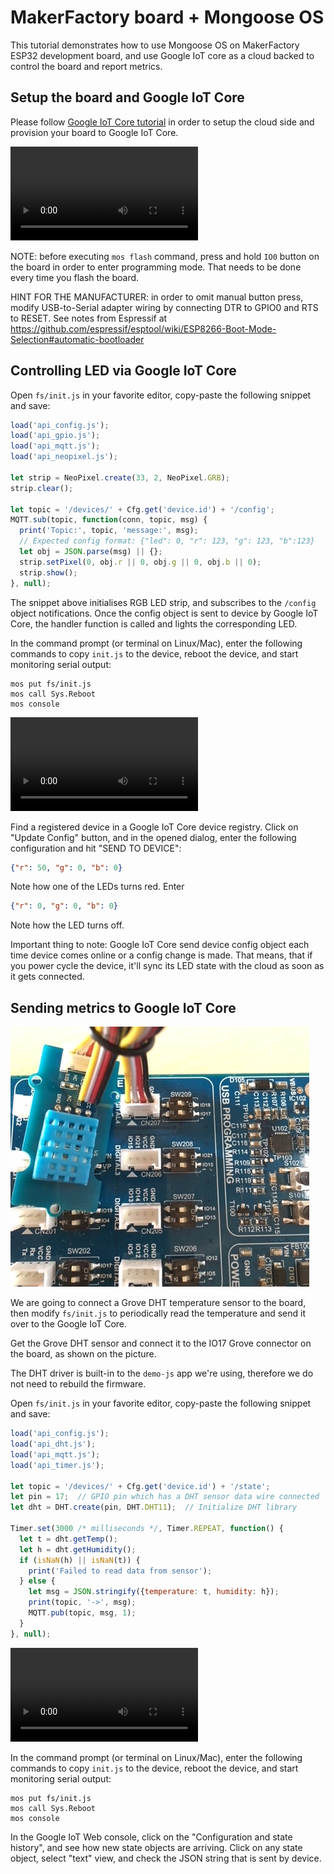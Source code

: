 # MakerFactory board + Mongoose OS

This tutorial demonstrates how to use Mongoose OS on MakerFactory ESP32
development board, and use Google IoT core as a cloud backed to
control the board and report metrics.

## Setup the board and Google IoT Core

Please follow [Google IoT Core tutorial](../cloud/google.md)
in order to setup the cloud side and provision your board to Google IoT Core.

<video controls="" class="float-right border w-50 p-3">
    <source src="images/mf1.mp4" type="video/mp4">
</video>

NOTE: before executing `mos flash` command, press and hold
`IO0` button on the board in order to enter programming mode. That needs
to be done every time you flash the board.

HINT FOR THE MANUFACTURER:
in order to omit manual button press, modify USB-to-Serial adapter wiring by connecting
DTR to GPIO0 and RTS to RESET. See notes from Espressif at
https://github.com/espressif/esptool/wiki/ESP8266-Boot-Mode-Selection#automatic-bootloader


## Controlling LED via Google IoT Core

Open `fs/init.js` in your favorite editor, copy-paste the following snippet and save:

```javascript
load('api_config.js');
load('api_gpio.js');
load('api_mqtt.js');
load('api_neopixel.js');

let strip = NeoPixel.create(33, 2, NeoPixel.GRB);
strip.clear();

let topic = '/devices/' + Cfg.get('device.id') + '/config';
MQTT.sub(topic, function(conn, topic, msg) {
  print('Topic:', topic, 'message:', msg);
  // Expected config format: {"led": 0, "r": 123, "g": 123, "b":123}
  let obj = JSON.parse(msg) || {};
  strip.setPixel(0, obj.r || 0, obj.g || 0, obj.b || 0);
  strip.show();
}, null);
```

The snippet above initialises RGB LED strip, and subscribes to the
`/config` object notifications. Once the config object is sent to device
by Google IoT Core, the handler function is called and lights the
corresponding LED.

In the command prompt (or terminal on Linux/Mac), enter the following commands
to copy `init.js` to the device, reboot the device, and start monitoring
serial output:

```
mos put fs/init.js
mos call Sys.Reboot
mos console
```

<video controls="" class="float-right border w-50 p-3">
    <source src="images/mf2.mp4" type="video/mp4">
</video>


Find a registered device in a Google IoT Core device registry.
Click on "Update Config" button, and in the opened dialog, enter
the following configuration and hit "SEND TO DEVICE":

```json
{"r": 50, "g": 0, "b": 0}
```

Note how one of the LEDs turns red. Enter

```json
{"r": 0, "g": 0, "b": 0}
```

Note how the LED turns off.

Important thing to note: Google IoT Core send device config object
each time device comes online or a config change is made. That means,
that if you power cycle the device, it'll sync its LED state with the
cloud as soon as it gets connected.


## Sending metrics to Google IoT Core

<img src="images/mf3.png" class="float-right p-2 w-25">

We are going to connect a Grove DHT temperature sensor to the board,
then modify `fs/init.js` to periodically read the temperature and send
it over to the Google IoT Core.

Get the Grove DHT sensor and connect it to the IO17 Grove connector
on the board, as shown on the picture.

The DHT driver is built-in to the `demo-js` app we're using, therefore
we do not need to rebuild the firmware.

Open `fs/init.js` in your favorite editor, copy-paste the following snippet and save:

```javascript
load('api_config.js');
load('api_dht.js');
load('api_mqtt.js');
load('api_timer.js');

let topic = '/devices/' + Cfg.get('device.id') + '/state';
let pin = 17;  // GPIO pin which has a DHT sensor data wire connected
let dht = DHT.create(pin, DHT.DHT11);  // Initialize DHT library

Timer.set(3000 /* milliseconds */, Timer.REPEAT, function() {
  let t = dht.getTemp();
  let h = dht.getHumidity();
  if (isNaN(h) || isNaN(t)) {
    print('Failed to read data from sensor');
  } else {
    let msg = JSON.stringify({temperature: t, humidity: h});
    print(topic, '->', msg);
    MQTT.pub(topic, msg, 1);
  }
}, null);
```

<video controls="" class="float-right border w-50 m-3 p-0">
    <source src="images/mf4.mp4" type="video/mp4">
</video>


In the command prompt (or terminal on Linux/Mac), enter the following commands
to copy `init.js` to the device, reboot the device, and start monitoring
serial output:

```
mos put fs/init.js
mos call Sys.Reboot
mos console
```

In the Google IoT Web console, click on the "Configuration and state history",
and see how new state objects are arriving. Click on any state object,
select "text" view, and check the JSON string that is sent by device.
